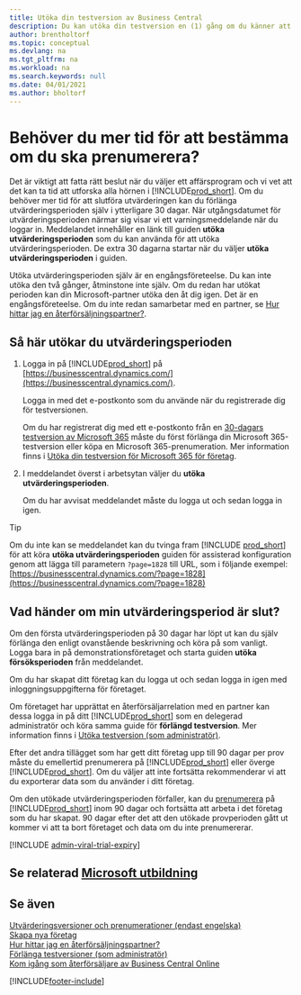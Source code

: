 ```yaml
---
title: Utöka din testversion av Business Central
description: Du kan utöka din testversion en (1) gång om du känner att du behöver mer tid för att avgöra om du vill prenumerera på Dynamics 365 Business Central. Lär dig mer om dina alternativ.
author: brentholtorf
ms.topic: conceptual
ms.devlang: na
ms.tgt_pltfrm: na
ms.workload: na
ms.search.keywords: null
ms.date: 04/01/2021
ms.author: bholtorf
---
```


# <a name="need-more-time-to-decide-whether-to-subscribe"></a>Behöver du mer tid för att bestämma om du ska prenumerera?

Det är viktigt att fatta rätt beslut när du väljer ett affärsprogram och vi vet att det kan ta tid att utforska alla hörnen i [!INCLUDE[prod_short](includes/prod_short.md)]. Om du behöver mer tid för att slutföra utvärderingen kan du förlänga utvärderingsperioden själv i ytterligare 30 dagar. När utgångsdatumet för utvärderingsperioden närmar sig visar vi ett varningsmeddelande när du loggar in. Meddelandet innehåller en länk till guiden **utöka utvärderingsperioden** som du kan använda för att utöka utvärderingsperioden. De extra 30 dagarna startar när du väljer **utöka utvärderingsperioden** i guiden.

Utöka utvärderingsperioden själv är en engångsföreteelse. Du kan inte utöka den två gånger, åtminstone inte själv. Om du redan har utökat perioden kan din Microsoft-partner utöka den åt dig igen. Det är en engångsföreteelse. Om du inte redan samarbetar med en partner, se [Hur hittar jag en återförsäljningspartner?](/dynamics365/business-central/across-faq#how-do-i-find-a-reselling-partner).  

## <a name="to-extend-your-trial-period"></a>Så här utökar du utvärderingsperioden

1. Logga in på [!INCLUDE[prod_short](includes/prod_short.md)] på [https://businesscentral.dynamics.com/](https://businesscentral.dynamics.com/).

    Logga in med det e-postkonto som du använde när du registrerade dig för testversionen.  

    Om du har registrerat dig med ett e-postkonto från en [30-dagars testversion av Microsoft 365](/microsoft-365/commerce/sign-up-for-office-365-trial) måste du först förlänga din Microsoft 365-testversion eller köpa en Microsoft 365-prenumeration. Mer information finns i [Utöka din testversion för Microsoft 365 för företag](/microsoft-365/commerce/extend-your-trial).
2. I meddelandet överst i arbetsytan väljer du **utöka utvärderingsperioden**.

    Om du har avvisat meddelandet måste du logga ut och sedan logga in igen.

> [!TIP]
> Om du inte kan se meddelandet kan du tvinga fram [!INCLUDE [prod_short](includes/prod_short.md)] för att köra **utöka utvärderingsperioden** guiden för assisterad konfiguration genom att lägga till parametern ```?page=1828``` till URL, som i följande exempel: [https://businesscentral.dynamics.com/?page=1828](https://businesscentral.dynamics.com/?page=1828)

## <a name="what-happens-if-my-trial-period-is-expired"></a>Vad händer om min utvärderingsperiod är slut?

Om den första utvärderingsperioden på 30 dagar har löpt ut kan du själv förlänga den enligt ovanstående beskrivning och köra på som vanligt. Logga bara in på demonstrationsföretaget och starta guiden **utöka försöksperioden** från meddelandet.  

Om du har skapat ditt företag kan du logga ut och sedan logga in igen med inloggningsuppgifterna för företaget.  

Om företaget har upprättat en återförsäljarrelation med en partner kan dessa logga in på ditt [!INCLUDE[prod_short](includes/prod_short.md)] som en delegerad administratör och köra samma guide för **förlängd testversion**. Mer information finns i [Utöka testversion (som administratör)](/dynamics365/business-central/dev-itpro/administration/tenant-administration#extending-trials).  

Efter det andra tillägget som har gett ditt företag upp till 90 dagar per prov måste du emellertid prenumerera på [!INCLUDE[prod_short](includes/prod_short.md)] eller överge [!INCLUDE[prod_short](includes/prod_short.md)]. Om du väljer att inte fortsätta rekommenderar vi att du exporterar data som du använder i ditt företag.

Om den utökade utvärderingsperioden förfaller, kan du [prenumerera](https://go.microsoft.com/fwlink/?linkid=828659) på [!INCLUDE[prod_short](includes/prod_short.md)] inom 90 dagar och fortsätta att arbeta i det företag som du har skapat. 90 dagar efter det att den utökade provperioden gått ut kommer vi att ta bort företaget och data om du inte prenumererar.  

[!INCLUDE [admin-viral-trial-expiry](includes/admin-viral-trial-expiry.md)]

## <a name="see-related-microsoft-training"></a>Se relaterad [Microsoft utbildning](/training/modules/trial-dynamics-365-business-central/)

## <a name="see-also"></a>Se även

[Utvärderingsversioner och prenumerationer (endast engelska)](/dynamics365/business-central/dev-itpro/administration/trials-subscriptions?toc=/dynamics365/business-central/toc.json)  
[Skapa nya företag](about-new-company.md)  
[Hur hittar jag en återförsäljningspartner?](/dynamics365/business-central/across-faq#how-do-i-find-a-reselling-partner)  
[Förlänga testversioner (som administratör)](/dynamics365/business-central/dev-itpro/administration/tenant-administration#extending-trials)  
[Kom igång som återförsäljare av Business Central Online](/dynamics365/business-central/dev-itpro/administration/get-started-online)  


[!INCLUDE[footer-include](includes/footer-banner.md)]
